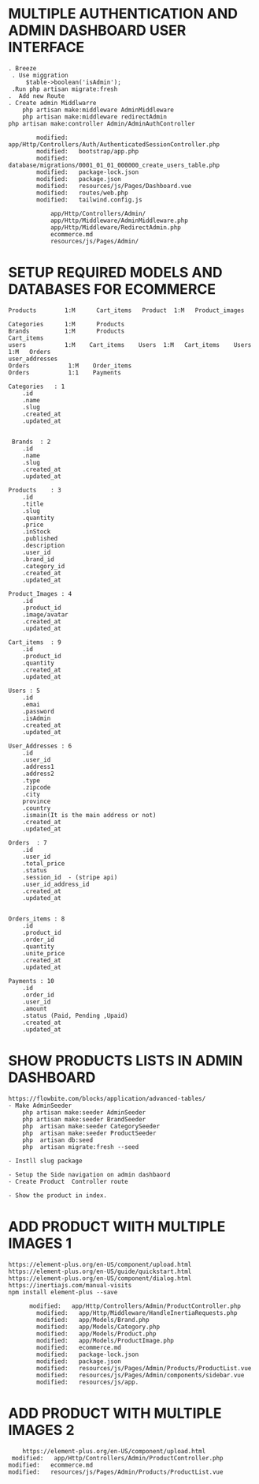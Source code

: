 # MULTIPLE AUTHENTICATION AND ADMIN DASHBOARD  USER INTERFACE
    . Breeze
     . Use miggration
         $table->boolean('isAdmin');
     .Run php artisan migrate:fresh    
    .  Add new Route
    . Create admin Middlwarre
        php artisan make:middleware AdminMiddleware
        php artisan make:middleware redirectAdmin
    php artisan make:controller Admin/AdminAuthController
        
            modified:   app/Http/Controllers/Auth/AuthenticatedSessionController.php
            modified:   bootstrap/app.php
            modified:   database/migrations/0001_01_01_000000_create_users_table.php
            modified:   package-lock.json
            modified:   package.json
            modified:   resources/js/Pages/Dashboard.vue
            modified:   routes/web.php
            modified:   tailwind.config.js

                app/Http/Controllers/Admin/
                app/Http/Middleware/AdminMiddleware.php
                app/Http/Middleware/RedirectAdmin.php
                ecommerce.md
                resources/js/Pages/Admin/

# SETUP REQUIRED MODELS AND DATABASES FOR ECOMMERCE

    Products        1:M      Cart_items   Product  1:M   Product_images  
    
    Categories      1:M      Products   
    Brands          1:M      Products  
    Cart_items      
    users           1:M    Cart_items    Users  1:M   Cart_items    Users  1:M   Orders
    user_addresses
    Orders           1:M    Order_items
    Orders           1:1    Payments

    Categories   : 1
        .id
        .name
        .slug
        .created_at
        .updated_at


     Brands  : 2
        .id
        .name
        .slug
        .created_at
        .updated_at

    Products    : 3
        .id
        .title
        .slug
        .quantity
        .price
        .inStock
        .published
        .description
        .user_id
        .brand_id
        .category_id
        .created_at
        .updated_at
    
    Product_Images : 4
        .id
        .product_id
        .image/avatar
        .created_at
        .updated_at
    
    Cart_items  : 9
        .id
        .product_id
        .quantity
        .created_at
        .updated_at     
    
    Users : 5
        .id
        .emai
        .password
        .isAdmin
        .created_at
        .updated_at 

    User_Addresses : 6
        .id
        .user_id
        .address1
        .address2
        .type
        .zipcode
        .city
        province
        .country
        .ismain(It is the main address or not)
        .created_at
        .updated_at

    Orders  : 7
        .id
        .user_id
        .total_price
        .status
        .session_id  - (stripe api)
        .user_id_address_id
        .created_at
        .updated_at


    Orders_items : 8
        .id
        .product_id
        .order_id
        .quantity
        .unite_price
        .created_at
        .updated_at 

    Payments : 10
        .id
        .order_id
        .user_id
        .amount
        .status (Paid, Pending ,Upaid)
        .created_at
        .updated_at 

# SHOW PRODUCTS LISTS IN ADMIN DASHBOARD
    https://flowbite.com/blocks/application/advanced-tables/
    - Make AdminSeeder
        php artisan make:seeder AdminSeeder
        php artisan make:seeder BrandSeeder
        php  artisan make:seeder CategorySeeder
        php  artisan make:seeder ProductSeeder
        php  artisan db:seed 
        php  artisan migrate:fresh --seed 

    - Instll slug package

    - Setup the Side navigation on admin dashbaord
    - Create Product  Controller route

    - Show the product in index.
        
# ADD PRODUCT WIITH MULTIPLE IMAGES 1
    https://element-plus.org/en-US/component/upload.html
    https://element-plus.org/en-US/guide/quickstart.html
    https://element-plus.org/en-US/component/dialog.html
    https://inertiajs.com/manual-visits
    npm install element-plus --save

          modified:   app/Http/Controllers/Admin/ProductController.php
            modified:   app/Http/Middleware/HandleInertiaRequests.php
            modified:   app/Models/Brand.php
            modified:   app/Models/Category.php
            modified:   app/Models/Product.php
            modified:   app/Models/ProductImage.php
            modified:   ecommerce.md
            modified:   package-lock.json
            modified:   package.json
            modified:   resources/js/Pages/Admin/Products/ProductList.vue
            modified:   resources/js/Pages/Admin/components/sidebar.vue
            modified:   resources/js/app.

# ADD PRODUCT WITH MULTIPLE IMAGES 2
        https://element-plus.org/en-US/component/upload.html
     modified:   app/Http/Controllers/Admin/ProductController.php
	modified:   ecommerce.md
	modified:   resources/js/Pages/Admin/Products/ProductList.vue









